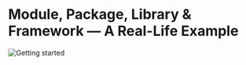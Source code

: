 <h1>Module, Package, Library & Framework — A Real-Life Example</h1>

<img src="./2/to/img.jpg" alt="Getting started" />
